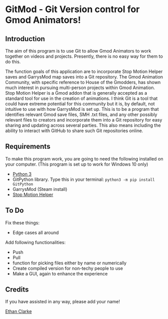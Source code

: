 # GitMod - Git Version control for Gmod Animators!

## Introduction
The aim of this program is to use Git to allow Gmod Animators to work together on videos and projects. Presently, there is no easy way for them to do this.

The function goals of this application are to incorporate Stop Motion Helper saves and GarrysMod map saves into a Git repository. The Gmod Animation Community, with specific reference to House of the Gmodders, has shown much interest in pursuing multi-person projects within Gmod Animation. Stop Motion Helper is a Gmod addon that is generally accepted as a standard tool for use in the creation of animations. I think Git is a tool that could have extreme potential for this community but it is, by default, not intuitive to use with how GarrysMod is set up. This is to be a program that identifies relevant Gmod save files, SMH .txt files, and any other possibly relevant files to creators and incorporate them into a Git repository for easy sharing and updating across several parties. This also means including the ability to interact with GitHub to share such Git repositories online.

## Requirements
To make this program work, you are going to need the following installed on your computer. (This program is set up to work for Windows 10 only)
- [Python 3](https://www.python.org/downloads/)
- GitPython library. Type this in your terminal:
`` python3 -m pip install GitPython ``
- GarrysMod (Steam install)
- [Stop Motion Helper](https://steamcommunity.com/sharedfiles/filedetails/?id=111895870)

## To Do
Fix these things:
- Edge cases all around

Add following functionalities:
- Push
- Pull
- function for picking files either by name or numerically
- Create compiled version for non-techy people to use
- Make a GUI, again to enhance the experience

## Credits
If you have assisted in any way, please add your name!

[Ethan Clarke](https://github.com/AwsumN00b)
